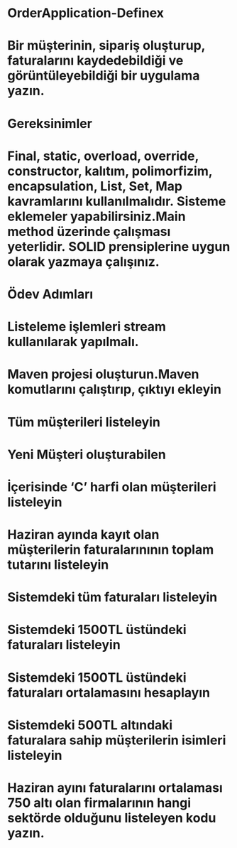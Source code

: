 # OrderApplication-Definex

# Bir müşterinin, sipariş oluşturup, faturalarını kaydedebildiği ve görüntüleyebildiği bir uygulama yazın. 

# Gereksinimler

# Final, static, overload, override, constructor, kalıtım, polimorfizim, encapsulation, List, Set, Map kavramlarını kullanılmalıdır. Sisteme eklemeler yapabilirsiniz.Main method üzerinde çalışması yeterlidir. SOLID prensiplerine uygun olarak yazmaya çalışınız. 

# Ödev Adımları

# Listeleme işlemleri stream kullanılarak yapılmalı.
# Maven projesi oluşturun.Maven komutlarını çalıştırıp, çıktıyı ekleyin
# Tüm müşterileri listeleyin 
# Yeni Müşteri oluşturabilen
# İçerisinde ‘C’ harfi olan müşterileri listeleyin
# Haziran ayında kayıt olan müşterilerin faturalarınının toplam tutarını listeleyin
# Sistemdeki tüm faturaları listeleyin
# Sistemdeki 1500TL üstündeki faturaları listeleyin
# Sistemdeki 1500TL üstündeki faturaları ortalamasını hesaplayın
# Sistemdeki 500TL altındaki faturalara sahip müşterilerin isimleri listeleyin
# Haziran ayını faturalarını ortalaması 750 altı olan firmalarının hangi sektörde olduğunu listeleyen kodu yazın.
